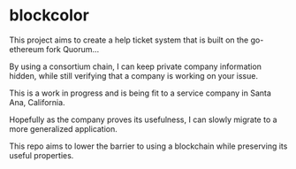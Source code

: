 # blockcolor

This project aims to create a help ticket system that is built on the go-ethereum fork Quorum...

By using a consortium chain, I can keep private company information hidden, while still verifying that a company is working on your issue.

This is a work in progress and is being fit to a service company in Santa Ana, California.

Hopefully as the company proves its usefulness, I can slowly migrate to a more generalized application.

This repo aims to lower the barrier to using a blockchain while preserving its useful properties.
